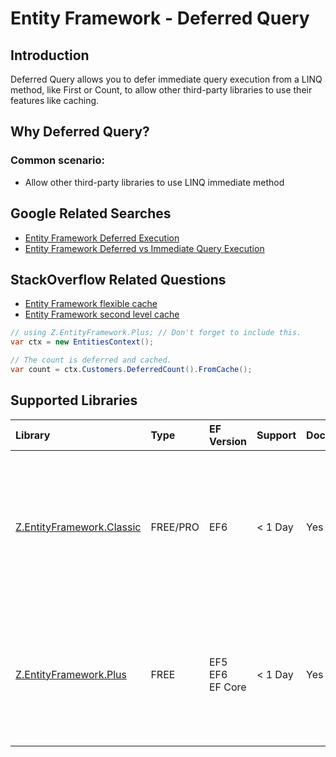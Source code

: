 # Entity Framework - Deferred Query

## Introduction

Deferred Query allows you to defer immediate query execution from a LINQ method, like First or Count, to allow other third-party libraries to use their features like caching.

## Why Deferred Query?

### Common scenario:

 - Allow other third-party libraries to use LINQ immediate method

## Google Related Searches

 - [Entity Framework Deferred Execution](https://www.google.com/search?q=entity+framework+deferred+execution)
 - [Entity Framework Deferred vs Immediate Query Execution](https://www.google.com/search?q=entity+framework+deferred+vs+immediate+query+execution)

## StackOverflow Related Questions

 - [Entity Framework flexible cache](https://stackoverflow.com/questions/38527253/entity-framework-flexible-cache)
 - [Entity Framework second level cache](https://stackoverflow.com/questions/35549009/entity-framework-second-level-cache)



```csharp
// using Z.EntityFramework.Plus; // Don't forget to include this.
var ctx = new EntitiesContext();

// The count is deferred and cached.
var count = ctx.Customers.DeferredCount().FromCache();
```

## Supported Libraries

|Library	|Type	|EF Version	|Support	|Doc	|Features|
|:----------|:----------|:----------|:----------|:----------|:----------|
|[Z.EntityFramework.Classic](/ef-classic)	|FREE/PRO	|EF6|< 1 Day	|Yes	| Bulk SaveChanges<br>Bulk Insert<br>Bulk Update<br>Bulk Delete<br>Bulk Merge<br>Batch Delete<br>Batch Update<br>Cache<br>Deferred Query<br>Future|
|[Z.EntityFramework.Plus](/ef-plus)	|FREE	|EF5<br>EF6<br>EF Core|	< 1 Day	|Yes    |Audit<br>Batch Delete<br>Batch Update<br>Cache<br>Deferred Query<br>Filter<br>Future<br>Include Filter<br>Include Optimized|
